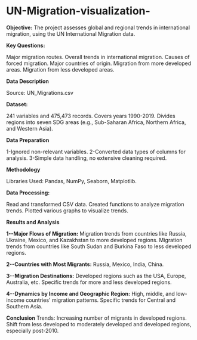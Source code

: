 # UN-Migration-visualization-
**Objective:** The project assesses global and regional trends in international migration, using the UN International Migration data.

**Key Questions:**

Major migration routes.
Overall trends in international migration.
Causes of forced migration.
Major countries of origin.
Migration from more developed areas.
Migration from less developed areas.



**Data Description**

Source: UN_Migrations.csv


**Dataset:**

241 variables and 475,473 records.
Covers years 1990-2019.
Divides regions into seven SDG areas (e.g., Sub-Saharan Africa, Northern Africa, and Western Asia).

**Data Preparation**

1-Ignored non-relevant variables.
2-Converted data types of columns for analysis.
3-Simple data handling, no extensive cleaning required.

**Methodology**

Libraries Used: Pandas, NumPy, Seaborn, Matplotlib.

**Data Processing:**

Read and transformed CSV data.
Created functions to analyze migration trends.
Plotted various graphs to visualize trends.

**Results and Analysis**

**1--Major Flows of Migration:**
Migration trends from countries like Russia, Ukraine, Mexico, and Kazakhstan to more developed regions.
Migration trends from countries like South Sudan and Burkina Faso to less developed regions.

**2--Countries with Most Migrants:**
Russia, Mexico, India, China.

**3--Migration Destinations:**
Developed regions such as the USA, Europe, Australia, etc.
Specific trends for more and less developed regions.

**4--Dynamics by Income and Geographic Region:**
High, middle, and low-income countries' migration patterns.
Specific trends for Central and Southern Asia.

**Conclusion**
Trends:
Increasing number of migrants in developed regions.
Shift from less developed to moderately developed and developed regions, especially post-2010.
